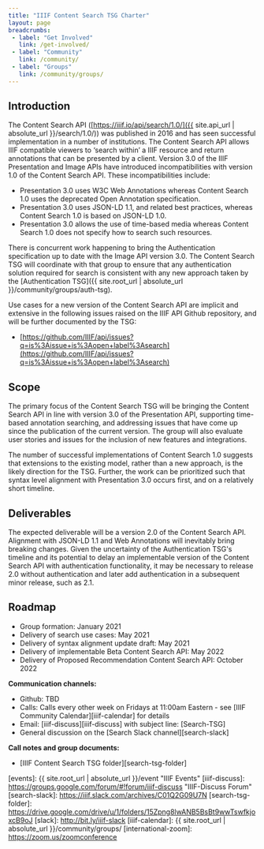 ```yaml
---
title: "IIIF Content Search TSG Charter"
layout: page
breadcrumbs:
 - label: "Get Involved"
   link: /get-involved/
 - label: "Community"
   link: /community/
 - label: "Groups"
   link: /community/groups/
---
```


## Introduction

The Content Search API ([https://iiif.io/api/search/1.0/]({{ site.api_url | absolute_url }}/search/1.0/)) was published in 2016 and has seen successful implementation in a number of institutions. The Content Search API allows IIIF compatible viewers to ‘search within’ a IIIF resource and return annotations that can be presented by a client. Version 3.0 of the IIIF Presentation and Image APIs have introduced incompatibilities with version 1.0 of the Content Search API. These incompatibilities include:

*   Presentation 3.0 uses W3C Web Annotations whereas Content Search 1.0 uses the deprecated Open Annotation specification.
*   Presentation 3.0 uses JSON-LD 1.1, and related best practices, whereas Content Search 1.0 is based on JSON-LD 1.0.
*   Presentation 3.0 allows the use of time-based media whereas Content Search 1.0 does not specify how to search such resources.

There is concurrent work happening to bring the Authentication specification up to date with the Image API version 3.0. The Content Search TSG will coordinate with that group to ensure that any authentication solution required for search is consistent with any new approach taken by the [Authentication TSG]({{ site.root_url | absolute_url }}/community/groups/auth-tsg).

Use cases for a new version of the Content Search API are implicit and extensive in the following issues raised on the IIIF API Github repository, and will be further documented by the TSG:

*  [https://github.com/IIIF/api/issues?q=is%3Aissue+is%3Aopen+label%3Asearch](https://github.com/IIIF/api/issues?q=is%3Aissue+is%3Aopen+label%3Asearch)


## Scope

The primary focus of the Content Search TSG will be bringing the Content Search API in line with version 3.0 of the Presentation API, supporting time-based annotation searching, and addressing issues that have come up since the publication of the current version. The group will also evaluate user stories and issues for the inclusion of new features and integrations.

The number of successful implementations of Content Search 1.0 suggests that extensions to the existing model, rather than a new approach, is the likely direction for the TSG. Further, the work can be prioritized such that syntax level alignment with Presentation 3.0 occurs first, and on a relatively short timeline.


## Deliverables

The expected deliverable will be a version 2.0 of the Content Search API. Alignment with JSON-LD 1.1 and Web Annotations will inevitably bring breaking changes. Given the uncertainty of the Authentication TSG's timeline and its potential to delay an implementable version of the Content Search API with authentication functionality, it may be necessary to release 2.0 without authentication and later add authentication in a subsequent minor release, such as 2.1.


## Roadmap

*   Group formation: January 2021
*   Delivery of search use cases: May 2021
*   Delivery of syntax alignment update draft: May 2021
*   Delivery of implementable Beta Content Search API: May 2022
*   Delivery of Proposed Recommendation Content Search API: October 2022


**Communication channels:**

* Github: TBD
* Calls: Calls every other week on Fridays at 11:00am Eastern - see [IIIF Community Calendar][iiif-calendar] for details
* Email: [iiif-discuss][iiif-discuss] with subject line: \[Search-TSG\]
* General discussion on the [Search Slack channel][search-slack]

**Call notes and group documents:**
  * [IIIF Content Search TSG folder][search-tsg-folder]

[events]: {{ site.root_url | absolute_url }}/event "IIIF Events"
[iiif-discuss]: https://groups.google.com/forum/#!forum/iiif-discuss "IIIF-Discuss Forum"
[search-slack]: https://iiif.slack.com/archives/C01Q2G09U7N
[search-tsg-folder]: https://drive.google.com/drive/u/1/folders/15Zpng8lwANB5BsBt9wwTswfkjoxcB9oJ
[slack]: http://bit.ly/iiif-slack
[iiif-calendar]: {{ site.root_url | absolute_url }}/community/groups/
[international-zoom]: https://zoom.us/zoomconference
